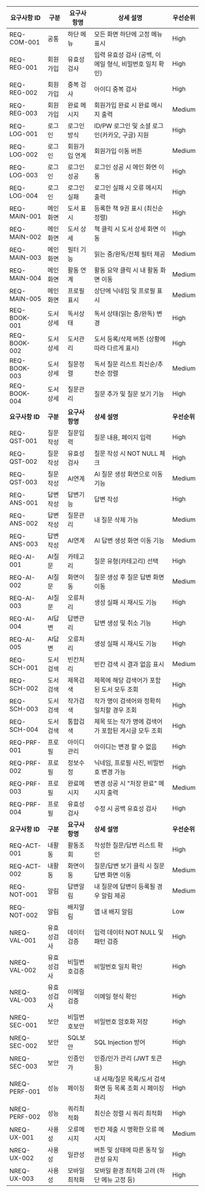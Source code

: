 | **요구사항 ID** | **구분** | **요구사항명** | **상세 설명** | **우선순위** |
| --- | --- | --- | --- | --- |
| REQ-COM-001 | 공통 | 하단 메뉴 | 모든 화면 하단에 고정 메뉴 표시 | High |
| REQ-REG-001 | 회원가입 | 유효성 검사 | 입력 유효성 검사 (공백, 이메일 형식, 비밀번호 일치 확인) | High |
| REQ-REG-002 | 회원가입 | 중복 검사 | 아이디 중복 검사 | High |
| REQ-REG-003 | 회원가입 | 완료 메시지 | 회원가입 완료 시 완료 메시지 출력 | Medium |
| REQ-LOG-001 | 로그인 | 로그인 방식 | ID/PW 로그인 및 소셜 로그인(카카오, 구글) 지원 | High |
| REQ-LOG-002 | 로그인 | 회원가입 연계 | 회원가입 이동 버튼 | Medium |
| REQ-LOG-003 | 로그인 | 로그인 성공 | 로그인 성공 시 메인 화면 이동 | High |
| REQ-LOG-004 | 로그인 | 로그인 실패 | 로그인 실패 시 오류 메시지 출력 | High |
| REQ-MAIN-001 | 메인화면 | 도서 표시 | 등록한 책 9권 표시 (최신순 정렬) | High |
| REQ-MAIN-002 | 메인화면 | 도서 상세 | 책 클릭 시 도서 상세 화면 이동 | High |
| REQ-MAIN-003 | 메인화면 | 필터 기능 | 읽는 중/완독/전체 필터 제공 | Medium |
| REQ-MAIN-004 | 메인화면 | 활동 연계 | 활동 요약 클릭 시 내 활동 화면 이동 | Medium |
| REQ-MAIN-005 | 메인화면 | 프로필 표시 | 상단에 닉네임 및 프로필 표시 | Medium |
| REQ-BOOK-001 | 도서상세 | 독서상태 | 독서 상태(읽는 중/완독) 변경 | High |
| REQ-BOOK-002 | 도서상세 | 도서관리 | 도서 등록/삭제 버튼 (상황에 따라 다르게 표시) | High |
| REQ-BOOK-003 | 도서상세 | 질문정렬 | 독서 질문 리스트 최신순/추천순 정렬 | Medium |
| REQ-BOOK-004 | 도서상세 | 질문관리 | 질문 추가 및 질문 보기 기능 | High |
| **요구사항 ID** | **구분** | **요구사항명** | **상세 설명** | **우선순위** |
| REQ-QST-001 | 질문작성 | 질문입력 | 질문 내용, 페이지 입력 | High |
| REQ-QST-002 | 질문작성 | 유효성검사 | 질문 작성 시 NOT NULL 체크 | High |
| REQ-QST-003 | 질문작성 | AI연계 | AI 질문 생성 화면으로 이동 기능 | Medium |
| REQ-ANS-001 | 답변작성 | 답변기능 | 답변 작성 | High |
| REQ-ANS-002 | 답변작성 | 질문관리 | 내 질문 삭제 가능 | Medium |
| REQ-ANS-003 | 답변작성 | AI연계 | AI 답변 생성 화면 이동 기능 | Medium |
| REQ-AI-001 | AI질문 | 카테고리 | 질문 유형(카테고리) 선택 | High |
| REQ-AI-002 | AI질문 | 화면이동 | 질문 생성 후 질문 답변 화면 이동 | Medium |
| REQ-AI-003 | AI질문 | 오류처리 | 생성 실패 시 재시도 기능 | High |
| REQ-AI-004 | AI답변 | 답변관리 | 답변 생성 및 취소 기능 | High |
| REQ-AI-005 | AI답변 | 오류처리 | 생성 실패 시 재시도 기능 | High |
| REQ-SCH-001 | 도서검색 | 빈칸처리 | 빈칸 검색 시 결과 없음 표시 | Medium |
| REQ-SCH-002 | 도서검색 | 제목검색 | 제목에 해당 검색어가 포함된 도서 모두 조회 | High |
| REQ-SCH-003 | 도서검색 | 작가검색 | 작가 명이 검색어와 정확히 일치할 경우 조회 | High |
| REQ-SCH-004 | 도서검색 | 통합검색 | 제목 또는 작가 명에 검색어가 포함된 게시글 모두 조회 | High |
| REQ-PRF-001 | 프로필 | 아이디관리 | 아이디는 변경 할 수 없음 | High |
| REQ-PRF-002 | 프로필 | 정보수정 | 닉네임, 프로필 사진, 비밀번호 변경 가능 | High |
| REQ-PRF-003 | 프로필 | 완료메시지 | 변경 성공 시 "저장 완료" 메시지 출력 | Medium |
| REQ-PRF-004 | 프로필 | 유효성검사 | 수정 시 공백 유효성 검사 | High |
| **요구사항 ID** | **구분** | **요구사항명** | **상세 설명** | **우선순위** |
| REQ-ACT-001 | 내활동 | 활동조회 | 작성한 질문/답변 리스트 확인 | High |
| REQ-ACT-002 | 내활동 | 화면이동 | 질문/답변 보기 클릭 시 질문 답변 화면 이동 | Medium |
| REQ-NOT-001 | 알림 | 답변알림 | 내 질문에 답변이 등록될 경우 알림 제공 | Medium |
| REQ-NOT-002 | 알림 | 배지알림 | 앱 내 배지 알림 | Low |
| NREQ-VAL-001 | 유효성검사 | 데이터검증 | 입력 데이터 NOT NULL 및 패턴 검증 | High |
| NREQ-VAL-002 | 유효성검사 | 비밀번호검증 | 비밀번호 일치 확인 | High |
| NREQ-VAL-003 | 유효성검사 | 이메일검증 | 이메일 형식 확인 | High |
| NREQ-SEC-001 | 보안 | 비밀번호보안 | 비밀번호 암호화 저장 | High |
| NREQ-SEC-002 | 보안 | SQL보안 | SQL Injection 방어 | High |
| NREQ-SEC-003 | 보안 | 인증인가 | 인증/인가 관리 (JWT 토큰 등) | High |
| NREQ-PERF-001 | 성능 | 페이징 | 내 서재/질문 목록/도서 검색 화면 등 목록 조회 시 페이징 처리 | High |
| NREQ-PERF-002 | 성능 | 쿼리최적화 | 최신순 정렬 시 쿼리 최적화 | High |
| NREQ-UX-001 | 사용성 | 오류메시지 | 빈칸 제출 시 명확한 오류 메시지 | Medium |
| NREQ-UX-002 | 사용성 | 일관성 | 버튼 및 상태에 따른 동작 일관성 유지 | High |
| NREQ-UX-003 | 사용성 | 모바일최적화 | 모바일 환경 최적화 고려 (하단 메뉴 고정 등) | High |